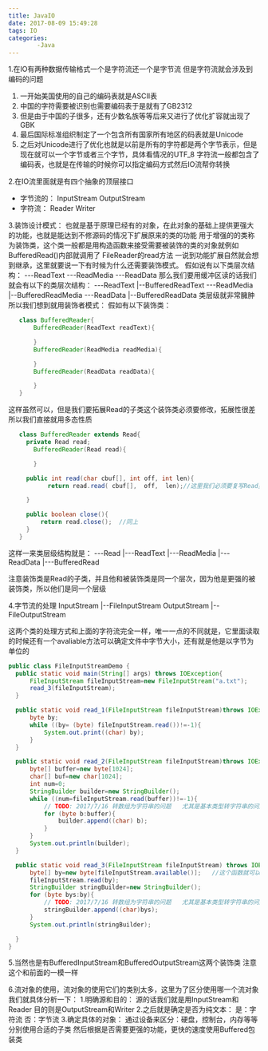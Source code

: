 ```yaml
---
title: JavaIO
date: 2017-08-09 15:49:28
tags: IO
categories:
		-Java
---
```


1.在IO有两种数据传输格式一个是字符流还一个是字节流
但是字符流就会涉及到编码的问题
1. 一开始美国使用的自己的编码表就是ASCII表
2. 中国的字符需要被识别也需要编码表于是就有了GB2312
3. 但是由于中国的子很多，还有少数名族等等后来又进行了优化扩容就出现了GBK
4. 最后国际标准组织制定了一个包含所有国家所有地区的码表就是Unicode
5. 之后对Unicode进行了优化也就是以前是所有的字符都是两个字节表示，但是现在就可以一个字节或者三个字节，具体看情况的UTF_8
  字符流一般都包含了编码表，也就是在传输的时候你可以指定编码方式然后IO流帮你转换
<!--more-->
2.在IO流里面就是有四个抽象的顶层接口
  * 字节流的：
      InputStream  OutputStream
  * 字符流：
      Reader  Writer  

3.装饰设计模式：
    也就是基于原理已经有的对象，在此对象的基础上提供更强大的功能，也就是能达到不修源码的情况下扩展原来的类的功能
    用于增强的的类称为装饰类，这个类一般都是用构造函数来接受需要被装饰的类的对象就例如BufferedRead()内部就调用了
    FileReader的read方法
    一说到功能扩展自然就会想到继承，这里就要说一下有时候为什么还需要装饰模式。
    假如说有以下类层次结构：
    ---ReadText
    ---ReadMedia
    ---ReadData
    那么我们要用缓冲区读的话我们就会有以下的类层次结构：
        ---ReadText
            |--BufferedReadText
        ---ReadMedia
            |--BufferedReadMedia
        ---ReadData
            |--BufferedReadData
    类层级就非常臃肿
    所以我们想到就用装饰者模式：
    假如有以下装饰类：
 ```java
    class BufferedReader{
        BufferedReader(ReadText readText){

        }
        BufferedReader(ReadMedia readMedia){

        }
        BufferedReader(ReadData readData){

        }
    }
 ```
  这样虽然可以，但是我们要拓展Read的子类这个装饰类必须要修改，拓展性很差
    所以我们直接就用多态性质
   ```java
      class BufferedReader extends Read{
        private Read read;
          BufferedReader(Read read){

          }

        public int read(char cbuf[], int off, int len){
              return read.read( cbuf[],  off,  len);//这里我们必须要复写Read里面的抽象方法，但是我们不知道这个read怎么实现，所以我们直接调用传进来的子类的对象的read方法

        }

        public boolean close(){
            return read.close();  //同上
        }
      }
   ```


  这样一来类层级结构就是：
  ---Read
    |---ReadText
    |---ReadMedia
    |---ReadData
    |---BufferedRead

  注意装饰类是Read的子类，并且他和被装饰类是同一个层次，因为他是更强的被装饰类，所以他们是同一个层级


  4.字节流的处理
    InputStream
        |--FileInputStream
    OutputStream
        |--FileOutputStream

   这两个类的处理方式和上面的字符流完全一样，唯一一点的不同就是，它里面读取的时候还有一个avaliable方法可以确定文件中字节大小，还有就是他是以字节为单位的
​    
  ```java
public class FileInputStreamDemo {
    public static void main(String[] args) throws IOException{
        FileInputStream fileInputStream=new FileInputStream("a.txt");
        read_3(fileInputStream);
    }

    public static void read_1(FileInputStream fileInputStream)throws IOException{
        byte by;
        while ((by= (byte) fileInputStream.read())!=-1){
            System.out.print((char) by);
        }
    }

    public static void read_2(FileInputStream fileInputStream)throws IOException{
        byte[] buffer=new byte[1024];
        char[] buf=new char[1024];
        int num=0;
        StringBuilder builder=new StringBuilder();
        while ((num=fileInputStream.read(buffer))!=-1){
            // TODO: 2017/7/16 转数组为字符串的问题   尤其是基本类型转字符串的问题   是不是还有什么好的对象去做这件事
            for (byte b:buffer){
                builder.append((char) b);
            }
        }
        System.out.println(builder);
    }

    public static void read_3(FileInputStream fileInputStream) throws IOException{
        byte[] by=new byte[fileInputStream.available()];   //这个函数就可以确定字节个数   不过只能用于较小的文件  大文件开辟太大的缓冲区会出问题
        fileInputStream.read(by);
        StringBuilder stringBuilder=new StringBuilder();
        for (byte bys:by){
            // TODO: 2017/7/16 转数组为字符串的问题   尤其是基本类型转字符串的问题   是不是还有什么好的对象去做这件事
            stringBuilder.append((char)bys);
        }
        System.out.println(stringBuilder);

    }
}
  ```

5.当然也是有BufferedInputStream和BufferedOutputStream这两个装饰类   注意这个和前面的一模一样

6.流对象的使用，流对象的使用它们的类别太多，这里为了区分使用哪一个流对象我们就具体分析一下：
    1.明确源和目的：
        源的话我们就是用InputStream和Reader
        目的则是OutputStream和Writer
    2.之后就是确定是否为纯文本：
        是：字符流
        否：字节流
    3.确定具体的对象：
        通过设备来区分：硬盘，控制台，内存等等   分别使用合适的子类
        然后根据是否需要更强的功能，更快的速度使用Buffered包装类
